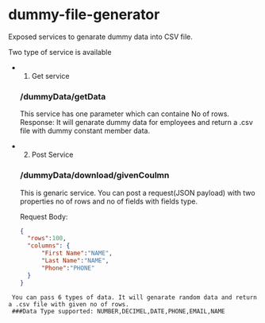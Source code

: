 # dummy-file-generator

Exposed services to genarate dummy data into CSV file.

Two type of service is available
* 1. Get service
  ### /dummyData/getData
  This service has one parameter which can containe No of rows.
  Response: It will genarate dummy data for employees and return a .csv file with dummy constant member data.
  
* 2. Post Service
  ### /dummyData/download/givenCoulmn
  This is genaric service. You can post a request(JSON payload) with two properties no of rows and no of fields with fields type.
  
  Request Body: 
  ```json 
  {
    "rows":100,
    "columns": {
        "First Name":"NAME",
        "Last Name":"NAME",
        "Phone":"PHONE"
    }
  }
 ```
  You can pass 6 types of data. It will genarate random data and return a .csv file with given no of rows.
  ###Data Type supported: NUMBER,DECIMEL,DATE,PHONE,EMAIL,NAME
   
